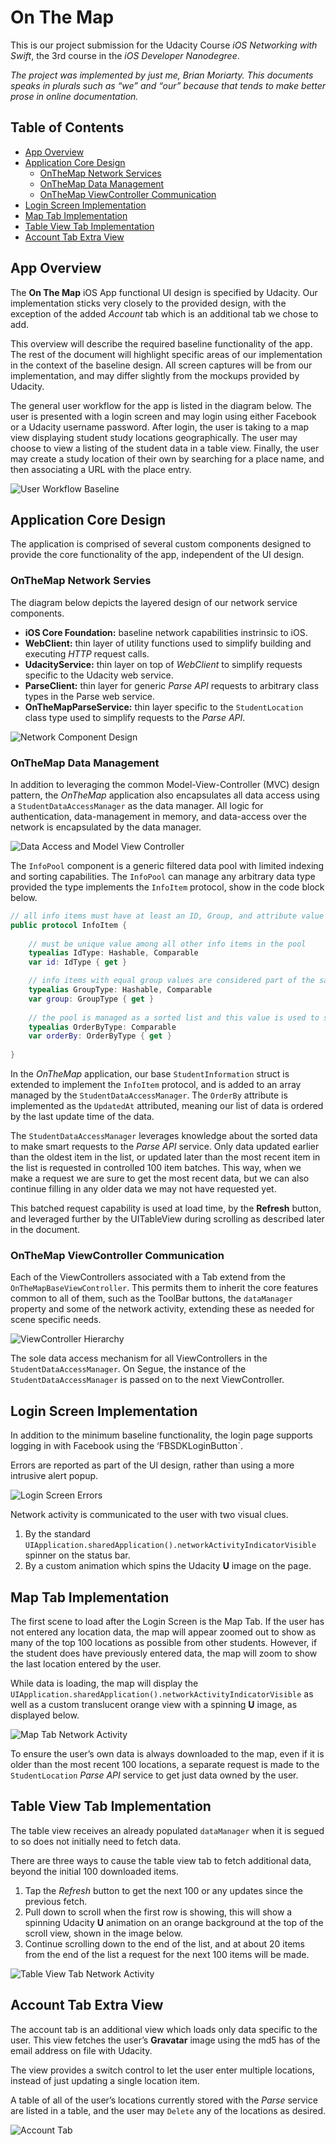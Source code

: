 # On The Map

This is our project submission for the Udacity Course *iOS Networking with Swift*, the 3rd course in the *iOS Developer Nanodegree*.

*The project was implemented by just me, Brian Moriarty. This documents speaks in plurals such as “we” and “our” because that tends to make better prose in online documentation.*


## Table of Contents

* [App Overview](#app-overview)
* [Application Core Design](#application-core-design)
  * [OnTheMap Network Services](#onthemap-network-services)
  * [OnTheMap Data Management](#onthemap-data-management)
  * [OnTheMap ViewController Communication](#onthemap-viewcontroller-communication)
* [Login Screen Implementation](#login-screen-implementation)
* [Map Tab Implementation](#map-tab-implementation)
* [Table View Tab Implementation](#table-view-tab-implementation)
* [Account Tab Extra View](#account-tab-extra-view)

## App Overview

The **On The Map** iOS App functional UI design is specified by Udacity. Our implementation sticks very closely to the provided design, with the exception of the added *Account* tab which is an additional tab we chose to add.

This overview will describe the required baseline functionality of the app. The rest of the document will highlight specific areas of our implementation in the context of the baseline design. All screen captures will be from our implementation, and may differ slightly from the mockups provided by Udacity.

The general user workflow for the app is listed in the diagram below. The user is presented with a login screen and may login using either Facebook or a Udacity username password. After login, the user is taking to a map view displaying student study locations geographically. The user may choose to view a listing of the student data in a table view. Finally, the user may create a study location of their own by searching for a place name, and then associating a URL with the place entry.

![User Workflow Baseline](doc/img/User-Workflow-Baseline.png)

## Application Core Design

The application is comprised of several custom components designed to provide the core functionality of the app, independent of the UI design.
 
### OnTheMap Network Servies

The diagram below depicts the layered design of our network service components. 

* **iOS Core Foundation:** baseline network capabilities instrinsic to iOS.
* **WebClient:** thin layer of utility functions used to simplify building and executing *HTTP* request calls.
* **UdacityService:** thin layer on top of *WebClient* to simplify requests specific to the Udacity web service.
* **ParseClient:** thin layer for generic *Parse API* requests to arbitrary class types in the Parse web service.
* **OnTheMapParseService:** thin layer specific to the `StudentLocation` class type used to simplify requests to the *Parse API*.

![Network Component Design](doc/img/NetworkComponentDesign.png)

### OnTheMap Data Management

In addition to leveraging the common Model-View-Controller (MVC) design pattern, the *OnTheMap* application also encapsulates all data access using a `StudentDataAccessManager` as the data manager. All logic for authentication, data-management in memory, and data-access over the network is encapsulated by the data manager.

![Data Access and Model View Controller](doc/img/DataAccess-MVC.png)

The `InfoPool` component is a generic filtered data pool with limited indexing and sorting capabilities. The `InfoPool` can manage any arbitrary data type provided the type implements the `InfoItem` protocol, show in the code block below.

```swift
// all info items must have at least an ID, Group, and attribute value to sort by
public protocol InfoItem {
    
    // must be unique value among all other info items in the pool
    typealias IdType: Hashable, Comparable
    var id: IdType { get }

    // info items with equal group values are considered part of the same group.
    typealias GroupType: Hashable, Comparable
    var group: GroupType { get }
    
    // the pool is managed as a sorted list and this value is used to sort the info items.
    typealias OrderByType: Comparable
    var orderBy: OrderByType { get }
    
}
``` 

In the *OnTheMap* application, our base `StudentInformation` struct is extended to implement the `InfoItem` protocol, and is added to an array managed by the `StudentDataAccessManager`. The `OrderBy` attribute is implemented as the `UpdatedAt` attributed, meaning our list of data is ordered by the last update time of the data.

The `StudentDataAccessManager` leverages knowledge about the sorted data to make smart requests to the *Parse API* service. Only data updated earlier than the oldest item in the list, or updated later than the most recent item in the list is requested in controlled 100 item batches. This way, when we make a request we are sure to get the most recent data, but we can also continue filling in any older data we may not have requested yet. 

This batched request capability is used at load time, by the **Refresh** button, and leveraged further by the UITableView during scrolling as described later in the document.

### OnTheMap ViewController Communication

Each of the ViewControllers associated with a Tab extend from the `OnTheMapBaseViewController`. This permits them to inherit the core features common to all of them, such as the ToolBar buttons, the `dataManager` property and some of the network activity, extending these as needed for scene specific needs.

![ViewController Hierarchy](doc/img/BaseViewController.png)

The sole data access mechanism for all ViewControllers in the `StudentDataAccessManager`. On Segue, the instance of the `StudentDataAccessManager` is passed on to the next ViewController.

## Login Screen Implementation

In addition to the minimum baseline functionality, the login page supports logging in with Facebook using the ‘FBSDKLoginButton`.

Errors are reported as part of the UI design, rather than using a more intrusive alert popup.

![Login Screen Errors](doc/img/LoginScreen-Errors.png)

Network activity is communicated to the user with two visual clues.

1. By the standard `UIApplication.sharedApplication().networkActivityIndicatorVisible` spinner on the status bar.
2. By a custom animation which spins the Udacity **U** image on the page.

## Map Tab Implementation

The first scene to load after the Login Screen is the Map Tab. If the user has not entered any location data, the map will appear zoomed out to show as many of the top 100 locations as possible from other students. However, if the student does have previously entered data, the map will zoom to show the last location entered by the user.

While data is loading, the map will display the `UIApplication.sharedApplication().networkActivityIndicatorVisible` as well as a custom translucent orange view with a spinning **U** image, as displayed below.

![Map Tab Network Activity](doc/img/MapTab-NetworkActivity.png)

To ensure the user’s own data is always downloaded to the map, even if it is older than the most recent 100 locations, a separate request is made  to the `StudentLocation` *Parse API* service to get just data owned by the user.

## Table View Tab Implementation

The table view receives an already populated `dataManager` when it is segued to so does not initially need to fetch data.

There are three ways to cause the table view tab to fetch additional data, beyond the initial 100 downloaded items.

1. Tap the *Refresh* button to get the next 100 or any updates since the previous fetch.
2. Pull down to scroll when the first row is showing, this will show a spinning Udacity **U** animation on an orange background at the top of the scroll view, shown in the  image below.
3. Continue scrolling down to the end of the list, and at about 20 items from the end of the list a request for the next 100 items will be made.

![Table View Tab Network Activity](doc/img/TableViewTab-NetworkActivity.png)


## Account Tab Extra View

The account tab is an additional view which loads only data specific to the user. This view fetches the user’s **Gravatar** image using the md5 has of the email address on file with Udacity.

The view provides a switch control to let the user enter multiple locations, instead of just updating a single location item.

A table of all of the user’s locations currently stored with the *Parse* service are listed in a table, and the user may `Delete` any of the locations as desired.

![Account Tab](doc/img/AccountTab.png)



